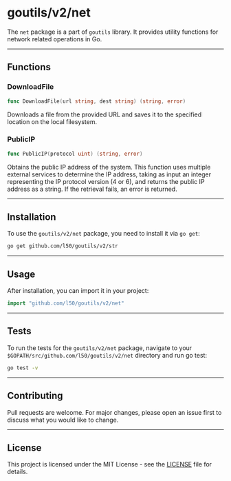 # goutils/v2/net

The `net` package is a part of `goutils` library. It provides
utility functions for network related operations in Go.

---

## Functions

### DownloadFile

```go
func DownloadFile(url string, dest string) (string, error)
```

Downloads a file from the provided URL and saves it to the
specified location on the local filesystem.

### PublicIP

```go
func PublicIP(protocol uint) (string, error)
```

Obtains the public IP address of the system. This function uses
multiple external services to determine the IP address, taking as
input an integer representing the IP protocol version (4 or 6),
and returns the public IP address as a string. If the retrieval
fails, an error is returned.

---

## Installation

To use the `goutils/v2/net` package, you need to install it via `go get`:

```bash
go get github.com/l50/goutils/v2/str
```

---

## Usage

After installation, you can import it in your project:

```go
import "github.com/l50/goutils/v2/net"
```

---

## Tests

To run the tests for the `goutils/v2/net` package, navigate to
your `$GOPATH/src/github.com/l50/goutils/v2/net` directory
and run go test:

```bash
go test -v
```

---

## Contributing

Pull requests are welcome. For major changes, please
open an issue first to discuss what you would like to change.

---

## License

This project is licensed under the MIT License - see
the [LICENSE](../../LICENSE) file for details.
